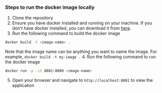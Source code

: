 ### Steps to run the docker image locally

1. Clone the repository
2. Ensure you have docker installed and running on your machine. If you don't have docker installed, you can download it from [here](https://docs.docker.com/get-docker/).
3. Run the following command to build the docker image
```bash
docker build -t <image-name> .
```
Note that the image name can be anything you want to name the image. For example, `docker build -t my-image .`
4. Run the following command to run the docker image
```bash
docker run -p -it 8081:8080 <image-name>
```
5. Open your browser and navigate to `http://localhost:8081` to view the application